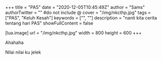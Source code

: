 +++
title = "PAS"
date = "2020-12-05T10:45:49Z"
author = "Sams"
authorTwitter = "" #do not include @
cover = "/img/nkcthp.jpg"
tags = ["PAS", "Keluh Kesah"]
keywords = ["", ""]
description = "nanti kita cerita tentang hari PAS"
showFullContent = false

[lua.image]
url = "/img/nkcthp.jpg"
width = 800
height = 600
+++

Ahahaha

Nilai nilai ku jelek
